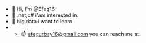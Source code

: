 - 👋 Hi, I’m @Efeg16
- 👀 .net,c# i'am interested in.
- 🌱 big data i want to learn
- - 📫  efegurbay16@gmail.com you can reach me at.

